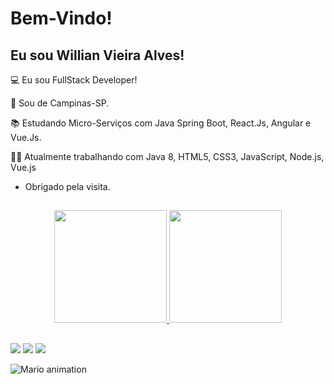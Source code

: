 # Bem-Vindo!

## Eu sou Willian Vieira Alves!

:computer: Eu sou FullStack Developer!

:house_with_garden: Sou de Campinas-SP.

:books: Estudando Micro-Serviços com Java Spring Boot, React.Js, Angular e Vue.Js.

👨‍💻 Atualmente trabalhando com Java 8, HTML5, CSS3, JavaScript, Node.js, Vue.js

- Obrigado pela visita.

##

<div align="center">
  <a href="https://github.com/willian-vieira">
  <img height="180em" src="https://github-readme-stats.vercel.app/api?username=willian-vieira&show_icons=true&theme=dracula&include_all_commits=true&count_private=true"/>
  <img height="180em" src="https://github-readme-stats.vercel.app/api/top-langs/?username=willian-vieira&layout=compact&langs_count=7&theme=dracula"/>
</div>


##
 
<div> 
  <a href="https://instagram.com/rafaballerini" target="_blank"><img src="https://img.shields.io/badge/-Instagram-%23E4405F?style=for-the-badge&logo=instagram&logoColor=white" target="_blank"></a>
  <a href = "mailto:williannvieira.w@gmail.com"><img src="https://img.shields.io/badge/-Gmail-%23333?style=for-the-badge&logo=gmail&logoColor=white" target="_blank"></a>
  <a href="https://www.linkedin.com/in/willian-vieira-919055128" target="_blank"><img src="https://img.shields.io/badge/-LinkedIn-%230077B5?style=for-the-badge&logo=linkedin&logoColor=white" target="_blank"></a> 
 
  ![Mario animation](https://raw.githubusercontent.com/TheDudeThatCode/TheDudeThatCode/master/Assets/Mario_Gameplay.gif)
  
</div>
